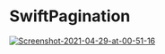 # SwiftPagination
<a href="https://ibb.co/Z2j8Trq"><img src="https://i.ibb.co/HhSzgy5/Screenshot-2021-04-29-at-00-51-16.png" alt="Screenshot-2021-04-29-at-00-51-16" border="0"></a>
